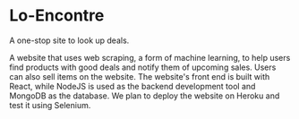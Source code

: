# Lo-Encontre
A one-stop site to look up deals. 


A website that uses web scraping, a form of machine learning, to help users find products with good deals and notify them of upcoming sales. Users can also sell items on the website. The website's front end is built with React, while NodeJS is used as the backend development tool and MongoDB as the database. We plan to deploy the website on Heroku and test it using Selenium.
